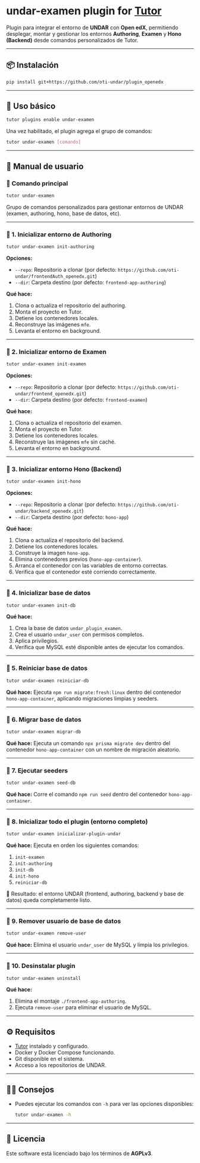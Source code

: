 # undar-examen plugin for [Tutor](https://docs.tutor.edly.io)

Plugin para integrar el entorno de **UNDAR** con **Open edX**, permitiendo desplegar, montar y gestionar los entornos **Authoring**, **Examen** y **Hono (Backend)** desde comandos personalizados de Tutor.

---

## 📦 Instalación

```bash
pip install git+https://github.com/oti-undar/plugin_openedx
```

---

## 🚀 Uso básico

```bash
tutor plugins enable undar-examen
```

Una vez habilitado, el plugin agrega el grupo de comandos:

```bash
tutor undar-examen [comando]
```

---

## 🧭 Manual de usuario

### 🔹 Comando principal

```bash
tutor undar-examen
```

Grupo de comandos personalizados para gestionar entornos de UNDAR (examen, authoring, hono, base de datos, etc).

---

### 🧩 1. Inicializar entorno de **Authoring**

```bash
tutor undar-examen init-authoring
```

**Opciones:**

- `--repo`: Repositorio a clonar (por defecto: `https://github.com/oti-undar/frontendAuth_openedx.git`)
- `--dir`: Carpeta destino (por defecto: `frontend-app-authoring`)

**Qué hace:**

1. Clona o actualiza el repositorio del authoring.
2. Monta el proyecto en Tutor.
3. Detiene los contenedores locales.
4. Reconstruye las imágenes `mfe`.
5. Levanta el entorno en background.

---

### 🧩 2. Inicializar entorno de **Examen**

```bash
tutor undar-examen init-examen
```

**Opciones:**

- `--repo`: Repositorio a clonar (por defecto: `https://github.com/oti-undar/frontend_openedx.git`)
- `--dir`: Carpeta destino (por defecto: `frontend-examen`)

**Qué hace:**

1. Clona o actualiza el repositorio del examen.
2. Monta el proyecto en Tutor.
3. Detiene los contenedores locales.
4. Reconstruye las imágenes `mfe` sin caché.
5. Levanta el entorno en background.

---

### 🧩 3. Inicializar entorno **Hono (Backend)**

```bash
tutor undar-examen init-hono
```

**Opciones:**

- `--repo`: Repositorio a clonar (por defecto: `https://github.com/oti-undar/backend_openedx.git`)
- `--dir`: Carpeta destino (por defecto: `hono-app`)

**Qué hace:**

1. Clona o actualiza el repositorio del backend.
2. Detiene los contenedores locales.
3. Construye la imagen `hono-app`.
4. Elimina contenedores previos (`hono-app-container`).
5. Arranca el contenedor con las variables de entorno correctas.
6. Verifica que el contenedor esté corriendo correctamente.

---

### 🧩 4. Inicializar base de datos

```bash
tutor undar-examen init-db
```

**Qué hace:**

1. Crea la base de datos `undar_plugin_examen`.
2. Crea el usuario `undar_user` con permisos completos.
3. Aplica privilegios.
4. Verifica que MySQL esté disponible antes de ejecutar los comandos.

---

### 🧩 5. Reiniciar base de datos

```bash
tutor undar-examen reiniciar-db
```

**Qué hace:**
Ejecuta `npm run migrate:fresh:linux` dentro del contenedor `hono-app-container`, aplicando migraciones limpias y seeders.

---

### 🧩 6. Migrar base de datos

```bash
tutor undar-examen migrar-db
```

**Qué hace:**
Ejecuta un comando `npx prisma migrate dev` dentro del contenedor `hono-app-container` con un nombre de migración aleatorio.

---

### 🧩 7. Ejecutar seeders

```bash
tutor undar-examen seed-db
```

**Qué hace:**
Corre el comando `npm run seed` dentro del contenedor `hono-app-container`.

---

### 🧩 8. Inicializar todo el plugin (entorno completo)

```bash
tutor undar-examen inicializar-plugin-undar
```

**Qué hace:**
Ejecuta en orden los siguientes comandos:

1. `init-examen`
2. `init-authoring`
3. `init-db`
4. `init-hono`
5. `reiniciar-db`

🔁 Resultado: el entorno UNDAR (frontend, authoring, backend y base de datos) queda completamente listo.

---

### 🧩 9. Remover usuario de base de datos

```bash
tutor undar-examen remove-user
```

**Qué hace:**
Elimina el usuario `undar_user` de MySQL y limpia los privilegios.

---

### 🧩 10. Desinstalar plugin

```bash
tutor undar-examen uninstall
```

**Qué hace:**

1. Elimina el montaje `./frontend-app-authoring`.
2. Ejecuta `remove-user` para eliminar el usuario de MySQL.

---

## ⚙️ Requisitos

- [Tutor](https://docs.tutor.edly.io) instalado y configurado.
- Docker y Docker Compose funcionando.
- Git disponible en el sistema.
- Acceso a los repositorios de UNDAR.

---

## 🧑‍💻 Consejos

- Puedes ejecutar los comandos con `-h` para ver las opciones disponibles:
  ```bash
  tutor undar-examen -h
  ```

---

## 🪪 Licencia

Este software está licenciado bajo los términos de **AGPLv3**.
